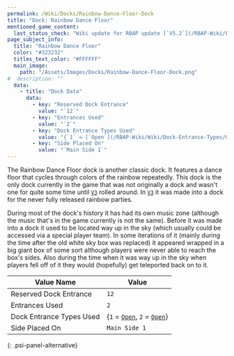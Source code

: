 ```yaml
---
permalink: /Wiki/Docks/Rainbow-Dance-Floor-Dock
title: "Dock: Rainbow Dance Floor"
mentioned_game_content:
  last_status_check: "Wiki update for RBAP update [`V5.2`](/RBAP-Wiki/Posts/Update-Log/5-2-0)"
page_subject_info:
  title: "Rainbow Dance Floor"
  color: "#323232"
  titles_text_color: "#FFFFFF"
  main_image:
    path: "/Assets/Images/Docks/Rainbow-Dance-Floor-Dock.png"
#  description: ""
  data:
    - title: "Dock Data"
      data:
        - key: "Reserved Dock Entrance"
          value: "`12`"
        - key: "Entrances Used"
          value: "`2`"
        - key: "Dock Entrance Types Used"
          value: "{`1` = [`Open`](/RBAP-Wiki/Wiki/Dock-Entrance-Types/Open), `2` = [`Open`](/RBAP-Wiki/Wiki/Dock-Entrance-Types/Open)}"
        - key: "Side Placed On"
          value: "`Main Side 1`"
---
```


The Rainbow Dance Floor dock is another classic dock. It features a dance floor that cycles through colors of the rainbow repeatedly. This dock is the only dock currently in the game that was not originally a dock and wasn't one for quite some time until [`V3`](/RBAP-Wiki/Posts/Update-Log/3-0-0) rolled around. In [`V3`](/RBAP-Wiki/Posts/Update-Log/3-0-0) it was made into a dock for the never fully released rainbow parties. 

During most of the dock's history it has had its own music zone (although the music that's in the game currently is not the same). Before it was made into a dock it used to be located way up in the sky (which usually could be accessed via a special player team). In some iterations of it (mainly during the time after the old white sky box was replaced) it appeared wrapped in a big giant box of some sort although players were never able to reach the box's sides. Also during the time when it was way up in the sky when players fell off of it they would (hopefully) get teleported back on to it.

| Value Name               | Value |
|-|-|
| Reserved Dock Entrance   | `12` |
| Entrances Used           | `2` |
| Dock Entrance Types Used | {`1` = [`Open`](/RBAP-Wiki/Wiki/Dock-Entrance-Types/Open), `2` = [`Open`](/RBAP-Wiki/Wiki/Dock-Entrance-Types/Open)} |
| Side Placed On           | `Main Side 1` |
{: .psi-panel-alternative}

<img class="dock-image" src="/RBAP-Wiki/Assets/Images/Docks/Rainbow-Dance-Floor-Dock.png" alt="">